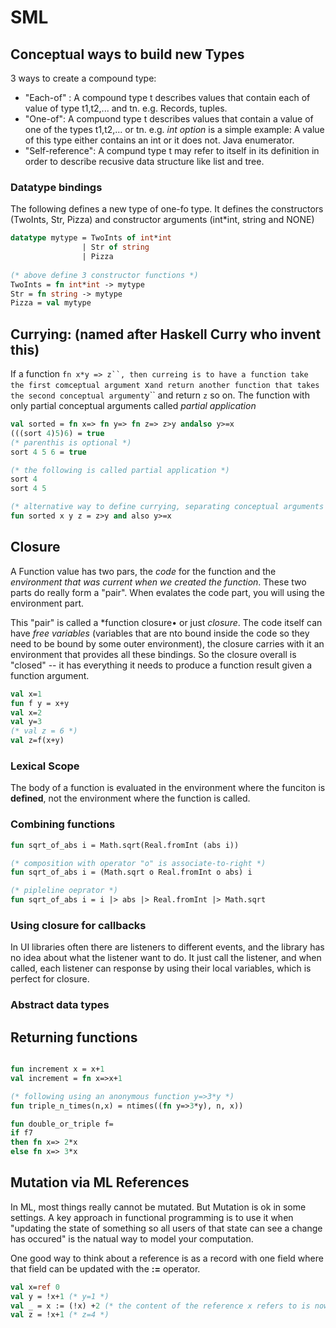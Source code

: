 # SML

## Conceptual ways to build new Types
3 ways to create a compound type:
* "Each-of" : A compound type t describes values that contain each of value of type t1,t2,... and tn. e.g. Records, 
        tuples.
* "One-of": A compuond type t describes values that contain a value of one of the types t1,t2,... or tn. e.g. *int option* is a simple example: A value of this type either contains an int or it does not. Java enumerator.
* "Self-reference": A compund type t may refer to itself in its definition in order to describe recusive data structure
           like list and tree.

### Datatype bindings
The following defines a new type of one-fo type. It defines the constructors (TwoInts, Str, Pizza) and constructor arguments (int*int, string and NONE)
```SML
datatype mytype = TwoInts of int*int
                | Str of string
                | Pizza
                
(* above define 3 constructor functions *)
TwoInts = fn int*int -> mytype
Str = fn string -> mytype
Pizza = val mytype
```

## Currying: (named after Haskell Curry who invent this)
If a function ```fn x*y => z``, then curreing is to have a function take the first comceptual argument ```x``` and return
another function that takes the second conceptual argument ```y``  and return ```z``` so on. The function with only partial conceptual arguments called *partial application*
```SML
val sorted = fn x=> fn y=> fn z=> z>y andalso y>=x
(((sort 4)5)6) = true
(* parenthis is optional *)
sort 4 5 6 = true

(* the following is called partial application *)
sort 4 
sort 4 5

(* alternative way to define currying, separating conceptual arguments by spaces rather than anonymous functions *)
fun sorted x y z = z>y and also y>=x

```

## Closure
A Function value has two pars, the *code* for the function and the *environment that was current when we created the 
function*. These two parts do really form a "pair". When evalates the code part, you will using the environment part.

This "pair" is called a *function closure• or just *closure*. The code itself can have *free variables* (variables that
are nto bound inside the code so they need to be bound by some outer environment), the closure carries with it an 
environment that provides all these bindings. So the closure overall is "closed" -- it has everything it needs to 
produce a function result given a function argument.

```SML
val x=1 
fun f y = x+y
val x=2
val y=3
(* val z = 6 *)
val z=f(x+y) 
```

### Lexical Scope
The body of a function is evaluated in the environment where the funciton is **defined**, not the environment where
the function is called.

### Combining functions
```SML
fun sqrt_of_abs i = Math.sqrt(Real.fromInt (abs i))

(* composition with operator "o" is associate-to-right *)
fun sqrt_of_abs i = (Math.sqrt o Real.fromInt o abs) i

(* pipleline oeprator *)
fun sqrt_of_abs i = i |> abs |> Real.fromInt |> Math.sqrt
```

### Using closure for callbacks
In UI libraries often there are listeners to different events, and the library has no idea about what the listener
want to do. It just call the listener, and when called, each listener can response by using their local variables,
which is perfect for closure.

### Abstract data types




## Returning functions

```SML

fun increment x = x+1
val increment = fn x=>x+1

(* following using an anonymous function y=>3*y *)
fun triple_n_times(n,x) = ntimes((fn y=>3*y), n, x))

fun double_or_triple f= 
if f7
then fn x=> 2*x
else fn x=> 3*x
```

## Mutation via ML References
In ML, most things really cannot be mutated. But Mutation is ok in some settings. A key approach in functional 
programming is to use it when "updating the state of something so all users of that state can see a change has
occured" is the natual way to model your computation.

One good way to think about a reference is as a record with one field where that field can be updated with the **:=**
operator.
```SML
val x=ref 0
val y = !x+1 (* y=1 *)
val _ = x := (!x) +2 (* the content of the reference x refers to is now 3 *)
val z = !x+1 (* z=4 *)
```
